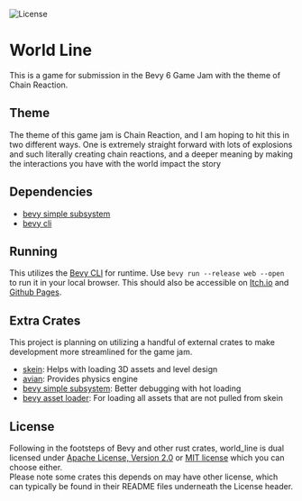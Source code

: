 ![License](https://img.shields.io/badge/license-MIT%2FApache-blue.svg)

# World Line

This is a game for submission in the Bevy 6 Game Jam with the theme of Chain Reaction.

## Theme

The theme of this game jam is Chain Reaction, and I am hoping to hit this in two different ways. One is extremely straight forward with lots of explosions and such literally creating chain reactions, and a deeper meaning by making the interactions you have with the world impact the story

## Dependencies

- [bevy simple subsystem](https://github.com/TheBevyFlock/bevy_simple_subsecond_system)
- [bevy cli](https://github.com/TheBevyFlock/bevy_cli)

## Running

This utilizes the [Bevy CLI](https://github.com/TheBevyFlock/bevy_cli) for runtime. Use `bevy run --release web --open` to run it in your local browser. This should also be accessible on [Itch.io](https://dresio.itch.io/world-line) and [Github Pages](https://dresio.github.io/world_line).

## Extra Crates

This project is planning on utilizing a handful of external crates to make development more streamlined for the game jam.

- [skein](https://github.com/rust-adventure/skein): Helps with loading 3D assets and level design
- [avian](https://github.com/Jondolf/avian): Provides physics engine
- [bevy simple subsystem](https://github.com/TheBevyFlock/bevy_simple_subsecond_system): Better debugging with hot loading
- [bevy asset loader](https://github.com/NiklasEi/bevy_asset_loader): For loading all assets that are not pulled from skein

## License

Following in the footsteps of Bevy and other rust crates, world_line is dual licensed under <a href="LICENSE-APACHE.txt">Apache License, Version
2.0</a> or <a href="LICENSE-MIT.txt">MIT license</a> which you can choose either.  
Please note some crates this depends on may have other license, which can typically be found in their README files underneath the License header.
